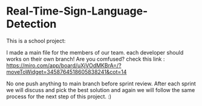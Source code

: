 # Real-Time-Sign-Language-Detection
This is a school project:

I made a main file for the members of our team. each developer should works on their own branch! Are you comfused? check this link : 
https://miro.com/app/board/uXjVOdMKBrA=/?moveToWidget=3458764518605838241&cot=14

No one push anything to main branch before sprint review. After each sprint we will discuss and pick the best solution and again we will follow the same 
process for the next step of this project. :)
